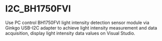 # I2C_BH1750FVI
Use PC control BH1750FVI light intensity detection sensor module via Ginkgo USB-I2C adapter to achieve light intensity measurement and data acquisition, display light intensity data values on Visual Studio.